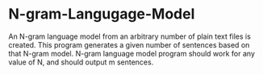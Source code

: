 # N-gram-Langugage-Model
An N-gram language model from an arbitrary number of plain text files is created. 
This program generates a given number of sentences based on that N-gram model.
N-gram language model program should work for any value of N, and should output m sentences.
